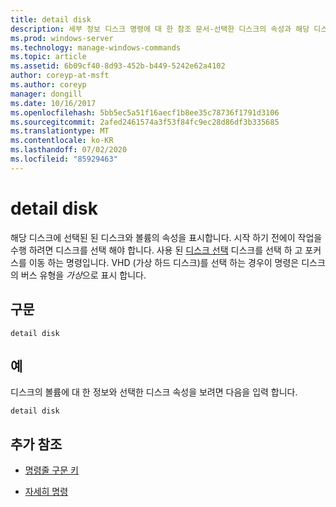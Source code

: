 ```yaml
---
title: detail disk
description: 세부 정보 디스크 명령에 대 한 참조 문서-선택한 디스크의 속성과 해당 디스크의 볼륨을 표시 합니다.
ms.prod: windows-server
ms.technology: manage-windows-commands
ms.topic: article
ms.assetid: 6b09cf40-8d93-452b-b449-5242e62a4102
author: coreyp-at-msft
ms.author: coreyp
manager: dongill
ms.date: 10/16/2017
ms.openlocfilehash: 5bb5ec5a51f16aecf1b8ee35c78736f1791d3106
ms.sourcegitcommit: 2afed2461574a3f53f84fc9ec28d86df3b335685
ms.translationtype: MT
ms.contentlocale: ko-KR
ms.lasthandoff: 07/02/2020
ms.locfileid: "85929463"
---
```

# <a name="detail-disk"></a>detail disk

해당 디스크에 선택된 된 디스크와 볼륨의 속성을 표시합니다. 시작 하기 전에이 작업을 수행 하려면 디스크를 선택 해야 합니다. 사용 된 [디스크 선택](select-disk.md) 디스크를 선택 하 고 포커스를 이동 하는 명령입니다. VHD (가상 하드 디스크)를 선택 하는 경우이 명령은 디스크의 버스 유형을 *가상*으로 표시 합니다.

## <a name="syntax"></a>구문

```
detail disk
```

## <a name="examples"></a>예

디스크의 볼륨에 대 한 정보와 선택한 디스크 속성을 보려면 다음을 입력 합니다.

```
detail disk
```

## <a name="additional-references"></a>추가 참조

- [명령줄 구문 키](command-line-syntax-key.md)

- [자세히 명령](detail.md)

